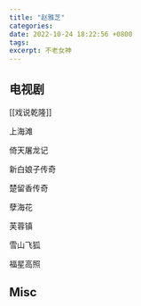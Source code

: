```yaml
---
title: "赵雅芝"
categories: 
date: 2022-10-24 18:22:56 +0800
tags: 
excerpt: 不老女神
---
```




## 电视剧

[[戏说乾隆]]

上海滩

倚天屠龙记

新白娘子传奇

楚留香传奇

孽海花

芙蓉镇

雪山飞狐

福星高照




## Misc



